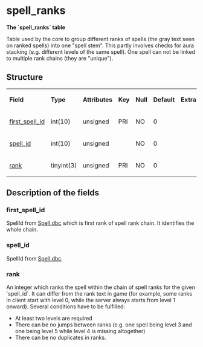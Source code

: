 # spell\_ranks


**The \`spell\_ranks\` table**

Table used by the core to group different ranks of spells (the gray text seen on ranked spells) into one "spell stem". This partly involves checks for aura stacking (e.g. different levels of the same spell). One spell can not be linked to multiple rank chains (they are "unique").

## Structure

<table>
<colgroup>
<col width="12%" />
<col width="12%" />
<col width="12%" />
<col width="12%" />
<col width="12%" />
<col width="12%" />
<col width="12%" />
<col width="12%" />
</colgroup>
<tbody>
<tr class="odd">
<td><p><strong>Field</strong></p></td>
<td><p><strong>Type</strong></p></td>
<td><p><strong>Attributes</strong></p></td>
<td><p><strong>Key</strong></p></td>
<td><p><strong>Null</strong></p></td>
<td><p><strong>Default</strong></p></td>
<td><p><strong>Extra</strong></p></td>
<td><p><strong>Comment</strong></p></td>
</tr>
<tr class="even">
<td><p><a href="#first_spell_id">first_spell_id</a></p></td>
<td><p>int(10)</p></td>
<td><p>unsigned</p></td>
<td><p>PRI</p></td>
<td><p>NO</p></td>
<td><p>0</p></td>
<td><p> </p></td>
<td><p> </p></td>
</tr>
<tr class="odd">
<td><p><a href="#spell_id">spell_id</a></p></td>
<td><p>int(10)</p></td>
<td><p>unsigned</p></td>
<td><p> </p></td>
<td><p>NO</p></td>
<td><p>0</p></td>
<td><p> </p></td>
<td><p> </p></td>
</tr>
<tr class="even">
<td><p><a href="#rank">rank</a></p></td>
<td><p>tinyint(3)</p></td>
<td><p>unsigned</p></td>
<td><p>PRI</p></td>
<td><p>NO</p></td>
<td><p>0</p></td>
<td><p> </p></td>
<td><p> </p></td>
</tr>
</tbody>
</table>

## Description of the fields

### first\_spell\_id

SpellId from [Spell.dbc](Spell) which is first rank of spell rank chain. It identifies the whole chain.

### spell\_id

SpellId from [Spell.dbc](Spell).

### rank

An integer which ranks the spell within the chain of spell ranks for the given \`spell\_id\`. It can differ from the rank text in game (for example, some ranks in client start with level 0, while the server always starts from level 1 onward). Several conditions have to be fulfilled:

-   At least two levels are required
-   There can be no jumps between ranks (e.g. one spell being level 3 and one being level 5 while level 4 is missing altogether)
-   There can be no duplicates in ranks.

